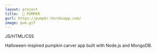 ```yaml
---
layout: project
title:  🎃 PUMPKR
gurl: https://pumpkr.herokuapp.com/
image: pum.gif
---
```


JS/HTML/CSS

 Halloween-inspired pumpkin carver app built with Node.js and MongoDB.
